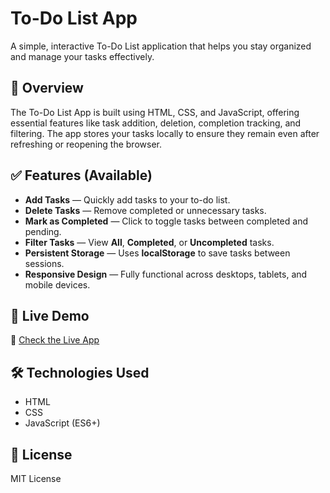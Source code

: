 # To-Do List App

A simple, interactive To-Do List application that helps you stay organized and manage your tasks effectively.

## 📌 Overview
The To-Do List App is built using HTML, CSS, and JavaScript, offering essential features like task addition, deletion, completion tracking, and filtering. The app stores your tasks locally to ensure they remain even after refreshing or reopening the browser.

## ✅ Features (Available)
- **Add Tasks** — Quickly add tasks to your to-do list.
- **Delete Tasks** — Remove completed or unnecessary tasks.
- **Mark as Completed** — Click to toggle tasks between completed and pending.
- **Filter Tasks** — View **All**, **Completed**, or **Uncompleted** tasks.
- **Persistent Storage** — Uses **localStorage** to save tasks between sessions.
- **Responsive Design** — Fully functional across desktops, tablets, and mobile devices.

## 🚀 Live Demo
🔗 [Check the Live App](https://todo-app-by-ms.netlify.app)

## 🛠️ Technologies Used
- HTML
- CSS
- JavaScript (ES6+)

## 📄 License
MIT License
